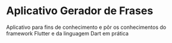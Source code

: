 # Aplicativo Gerador de Frases
Aplicativo para fins de conhecimento e pôr os conhecimentos do framework Flutter e da linguagem Dart em prática
